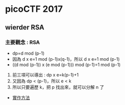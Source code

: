 # picoCTF 2017
## wierder RSA
### 主要觀念 : RSA
* dp=d mod (p-1)
* 因為 d x e=1 mod (p-1)x(q-1)，所以 d x e=1 mod (p-1)
* ((d mod (p-1)) x (e mod (p-1))) mod (p-1)=1 mod (p-1)
1. 前三項可以導出 : dp x e=k(p-1)+1
2. 又因為 dp < (p-1)，所以 e < k
3. 所以只要遍歷 k，把 p 找出來，就可以分解 n 了
* [實作方法](sol.py)
